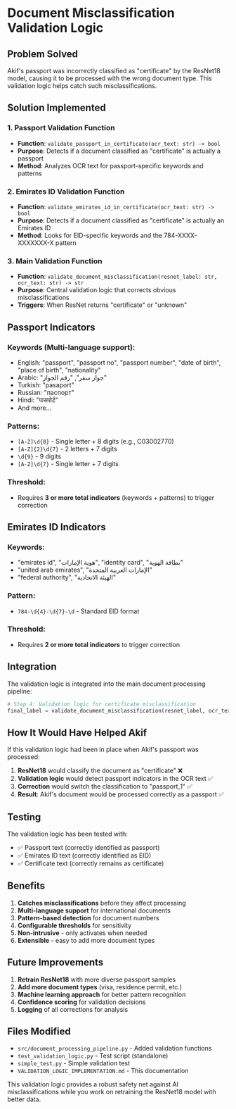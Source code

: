 # Document Misclassification Validation Logic

## Problem Solved

Akif's passport was incorrectly classified as "certificate" by the ResNet18 model, causing it to be processed with the wrong document type. This validation logic helps catch such misclassifications.

## Solution Implemented

### 1. Passport Validation Function
- **Function**: `validate_passport_in_certificate(ocr_text: str) -> bool`
- **Purpose**: Detects if a document classified as "certificate" is actually a passport
- **Method**: Analyzes OCR text for passport-specific keywords and patterns

### 2. Emirates ID Validation Function  
- **Function**: `validate_emirates_id_in_certificate(ocr_text: str) -> bool`
- **Purpose**: Detects if a document classified as "certificate" is actually an Emirates ID
- **Method**: Looks for EID-specific keywords and the 784-XXXX-XXXXXXX-X pattern

### 3. Main Validation Function
- **Function**: `validate_document_misclassification(resnet_label: str, ocr_text: str) -> str`
- **Purpose**: Central validation logic that corrects obvious misclassifications
- **Triggers**: When ResNet returns "certificate" or "unknown"

## Passport Indicators

### Keywords (Multi-language support):
- English: "passport", "passport no", "passport number", "date of birth", "place of birth", "nationality"
- Arabic: "جواز سفر", "رقم الجواز" 
- Turkish: "pasaport"
- Russian: "паспорт"
- Hindi: "पासपोर्ट"
- And more...

### Patterns:
- `[A-Z]\d{8}` - Single letter + 8 digits (e.g., C03002770)
- `[A-Z]{2}\d{7}` - 2 letters + 7 digits
- `\d{9}` - 9 digits
- `[A-Z]\d{7}` - Single letter + 7 digits

### Threshold:
- Requires **3 or more total indicators** (keywords + patterns) to trigger correction

## Emirates ID Indicators

### Keywords:
- "emirates id", "هوية الإمارات", "identity card", "بطاقة الهوية"
- "united arab emirates", "الإمارات العربية المتحدة"
- "federal authority", "الهيئة الاتحادية"

### Pattern:
- `784-\d{4}-\d{7}-\d` - Standard EID format

### Threshold:
- Requires **2 or more total indicators** to trigger correction

## Integration

The validation logic is integrated into the main document processing pipeline:

```python
# Step 4: Validation logic for certificate misclassification
final_label = validate_document_misclassification(resnet_label, ocr_text)
```

## How It Would Have Helped Akif

If this validation logic had been in place when Akif's passport was processed:

1. **ResNet18** would classify the document as "certificate" ❌
2. **Validation logic** would detect passport indicators in the OCR text ✅
3. **Correction** would switch the classification to "passport_1" ✅
4. **Result**: Akif's document would be processed correctly as a passport ✅

## Testing

The validation logic has been tested with:
- ✅ Passport text (correctly identified as passport)
- ✅ Emirates ID text (correctly identified as EID)  
- ✅ Certificate text (correctly remains as certificate)

## Benefits

1. **Catches misclassifications** before they affect processing
2. **Multi-language support** for international documents
3. **Pattern-based detection** for document numbers
4. **Configurable thresholds** for sensitivity
5. **Non-intrusive** - only activates when needed
6. **Extensible** - easy to add more document types

## Future Improvements

1. **Retrain ResNet18** with more diverse passport samples
2. **Add more document types** (visa, residence permit, etc.)
3. **Machine learning approach** for better pattern recognition
4. **Confidence scoring** for validation decisions
5. **Logging** of all corrections for analysis

## Files Modified

- `src/document_processing_pipeline.py` - Added validation functions
- `test_validation_logic.py` - Test script (standalone)
- `simple_test.py` - Simple validation test
- `VALIDATION_LOGIC_IMPLEMENTATION.md` - This documentation

This validation logic provides a robust safety net against AI misclassifications while you work on retraining the ResNet18 model with better data. 